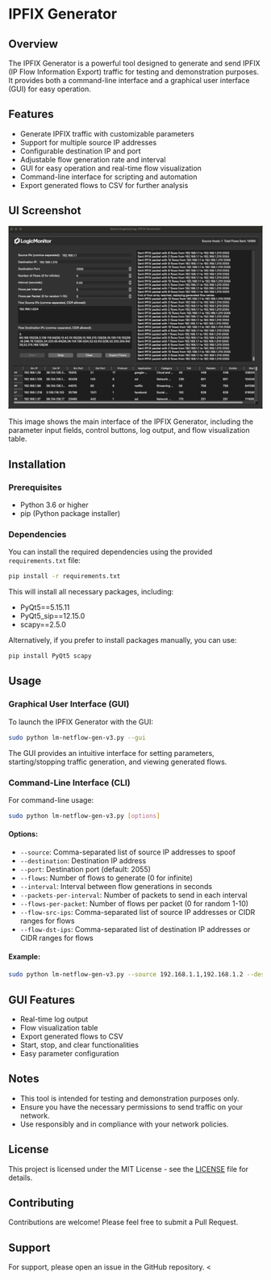 # IPFIX Generator

## Overview

The IPFIX Generator is a powerful tool designed to generate and send IPFIX (IP Flow Information Export) traffic for testing and demonstration purposes. It provides both a command-line interface and a graphical user interface (GUI) for easy operation.

## Features

- Generate IPFIX traffic with customizable parameters
- Support for multiple source IP addresses
- Configurable destination IP and port
- Adjustable flow generation rate and interval
- GUI for easy operation and real-time flow visualization
- Command-line interface for scripting and automation
- Export generated flows to CSV for further analysis

## UI Screenshot

![IPFIX Generator GUI](GUI-Example.png)

This image shows the main interface of the IPFIX Generator, including the parameter input fields, control buttons, log output, and flow visualization table.

## Installation

### Prerequisites

- Python 3.6 or higher
- pip (Python package installer)

### Dependencies

You can install the required dependencies using the provided `requirements.txt` file:

```bash
pip install -r requirements.txt
```

This will install all necessary packages, including:

- PyQt5==5.15.11
- PyQt5_sip==12.15.0
- scapy==2.5.0

Alternatively, if you prefer to install packages manually, you can use:

```bash
pip install PyQt5 scapy
```

## Usage

### Graphical User Interface (GUI)

To launch the IPFIX Generator with the GUI:

```bash
sudo python lm-netflow-gen-v3.py --gui
```

The GUI provides an intuitive interface for setting parameters, starting/stopping traffic generation, and viewing generated flows.

### Command-Line Interface (CLI)

For command-line usage:

```bash
sudo python lm-netflow-gen-v3.py [options]
```

#### Options:

- `--source`: Comma-separated list of source IP addresses to spoof
- `--destination`: Destination IP address
- `--port`: Destination port (default: 2055)
- `--flows`: Number of flows to generate (0 for infinite)
- `--interval`: Interval between flow generations in seconds
- `--packets-per-interval`: Number of packets to send in each interval
- `--flows-per-packet`: Number of flows per packet (0 for random 1-10)
- `--flow-src-ips`: Comma-separated list of source IP addresses or CIDR ranges for flows
- `--flow-dst-ips`: Comma-separated list of destination IP addresses or CIDR ranges for flows

#### Example:

```bash
sudo python lm-netflow-gen-v3.py --source 192.168.1.1,192.168.1.2 --destination 10.0.0.1 --port 2055 --flows 1000 --interval 1 --packets-per-interval 5 --flows-per-packet 2 --flow-src-ips 192.168.0.0/24 --flow-dst-ips 10.0.0.0/24
```

## GUI Features

- Real-time log output
- Flow visualization table
- Export generated flows to CSV
- Start, stop, and clear functionalities
- Easy parameter configuration

## Notes

- This tool is intended for testing and demonstration purposes only.
- Ensure you have the necessary permissions to send traffic on your network.
- Use responsibly and in compliance with your network policies.

## License

This project is licensed under the MIT License - see the [LICENSE](LICENSE) file for details.

## Contributing

Contributions are welcome! Please feel free to submit a Pull Request.

## Support

For support, please open an issue in the GitHub repository.
<